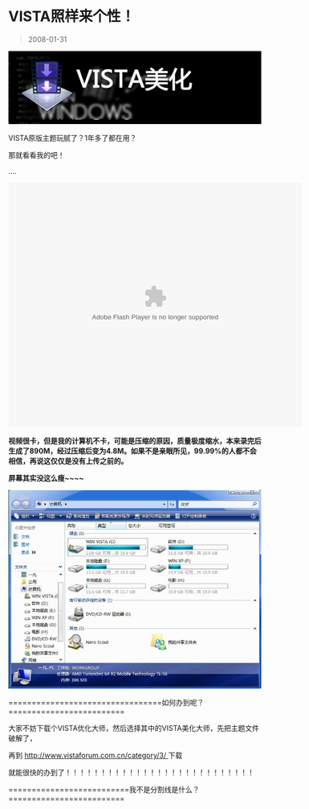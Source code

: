 # VISTA照样来个性！ 

> 2008-01-31

<div class="pcs-article-content_ptkaiapt4bxy_baiduscarticle" id="detailArticleContent_ptkaiapt4bxy_baiduscarticle">
 <p>
  <img class="blogimg" small="0" src="images/3b35745cb64da9ee10c82dc2d808a3e2.jpg"/>
 </p>
 <p>
 </p>
 <p>
  VISTA原版主题玩腻了？1年多了都在用？
 </p>
 <p>
  那就看看我的吧！
 </p>
 <p>
  ....
 </p>
 <p>
  <embed allowscriptaccess="never" height="486" loop="false" menu="false" play="true" pluginspage="http://www.macromedia.com/go/getflashplayer" src="http://www.tudou.com/v/9l98r-bhoEM" style="width: 585px; height: 486px;" type="application/x-shockwave-flash" width="585" wmode="transparent">
  </embed>
 </p>
 <p>
  <strong>
   视频很卡，但是我的计算机不卡，可能是压缩的原因，质量极度缩水，本来录完后生成了890M，经过压缩后变为4.8M。如果不是亲眼所见，99.99%的人都不会相信，再说这仅仅是没有上传之前的。
  </strong>
 </p>
 <p>
  <strong>
   屏幕其实没这么瘦~~~~
  </strong>
 </p>
 <p>
  <img class="blogimg" small="0" src="images/bb8fe86c2767a4d8f2aca132af1d7d56.jpg"/>
 </p>
 <p>
  =================================如何办到呢？=========================
 </p>
 <p>
  大家不妨下载个VISTA优化大师，然后选择其中的VISTA美化大师，先把主题文件破解了，
 </p>
 <p>
  再到
  <a href="http://www.vistaforum.com.cn/category/3/">
   http://www.vistaforum.com.cn/category/3/
  </a>
  下载
 </p>
 <p>
  就能很快的办到了！！！！！！！！！！！！！！！！！！！！！！！！！！！
 </p>
 <p>
  ==========================我不是分割线是什么？=========================
 </p>
</div>


